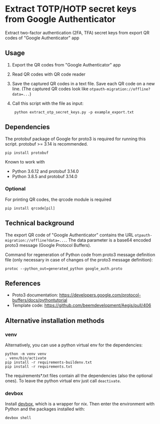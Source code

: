 # Extract TOTP/HOTP secret keys from Google Authenticator

Extract two-factor authentication (2FA, TFA) secret keys from export QR codes of "Google Authenticator" app

## Usage

1. Export the QR codes from "Google Authenticator" app
2. Read QR codes with QR code reader
3. Save the captured QR codes in a text file. Save each QR code on a new line. (The captured QR codes look like `otpauth-migration://offline?data=...`)
4. Call this script with the file as input:

        python extract_otp_secret_keys.py -p example_export.txt

## Dependencies

The protobuf package of Google for proto3 is required for running this script. protobuf >= 3.14 is recommended.

    pip install protobuf

Known to work with

* Python 3.6.12 and protobuf 3.14.0
* Python 3.8.5 and protobuf 3.14.0

### Optional

For printing QR codes, the qrcode module is required

    pip install qrcode[pil]

## Technical background

The export QR code of "Google Authenticator" contains the URL `otpauth-migration://offline?data=...`.
The data parameter is a base64 encoded proto3 message (Google Protocol Buffers).

Command for regeneration of Python code from proto3 message definition file (only necessary in case of changes of the proto3 message definition):

    protoc --python_out=generated_python google_auth.proto

## References

* Proto3 documentation: https://developers.google.com/protocol-buffers/docs/pythontutorial
* Template code: https://github.com/beemdevelopment/Aegis/pull/406

## Alternative installation methods

### venv

Alternatively, you can use a python virtual env for the dependencies:

    python -m venv venv
    . venv/bin/activate
    pip install -r requirements-buildenv.txt
    pip install -r requirements.txt

The requirements\*.txt files contain all the dependencies (also the optional ones).
To leave the python virtual env just call `deactivate`.

### devbox

Install [devbox](https://github.com/jetpack-io/devbox), which is a wrapper for nix. Then enter the environment with Python and the packages installed with:

```
devbox shell
```
